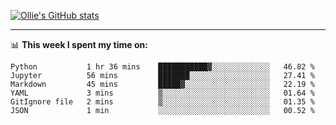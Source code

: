 <!--
**icedpanda/icedpanda** is a ✨ _special_ ✨ repository because its `README.md` (this file) appears on your GitHub profile.

Here are some ideas to get you started:

- 🔭 I’m currently working on ...
- 🌱 I’m currently learning ...
- 👯 I’m looking to collaborate on ...
- 🤔 I’m looking for help with ...
- 💬 Ask me about ...
- 📫 How to reach me: ...
- 😄 Pronouns: ...
- ⚡ Fun fact: ...
-->
[![Ollie's GitHub stats](https://github-readme-stats.vercel.app/api?username=icedpanda&count_private=true&show_icons=true&hide=prs)](https://github.com/icedpanda)

---
📊 **This week I spent my time on:**
<!--START_SECTION:waka-->

```text
Python           1 hr 36 mins    ███████████▓░░░░░░░░░░░░░   46.82 %
Jupyter          56 mins         ███████░░░░░░░░░░░░░░░░░░   27.41 %
Markdown         45 mins         █████▓░░░░░░░░░░░░░░░░░░░   22.19 %
YAML             3 mins          ▒░░░░░░░░░░░░░░░░░░░░░░░░   01.64 %
GitIgnore file   2 mins          ▒░░░░░░░░░░░░░░░░░░░░░░░░   01.35 %
JSON             1 min           ░░░░░░░░░░░░░░░░░░░░░░░░░   00.52 %
```

<!--END_SECTION:waka-->
